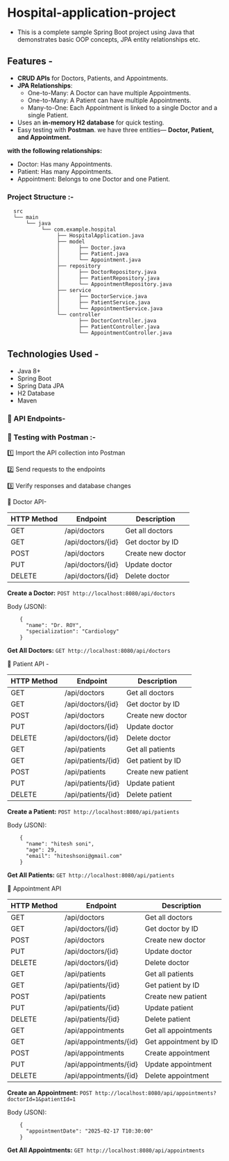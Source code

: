 # Hospital-application-project

- This is a complete sample Spring Boot project using Java that demonstrates basic OOP concepts, JPA entity relationships etc.

 ## Features -

- **CRUD APIs** for Doctors, Patients, and Appointments.
- **JPA Relationships**:
  - One-to-Many: A Doctor can have multiple Appointments.
  - One-to-Many: A Patient can have multiple Appointments.
  - Many-to-One: Each Appointment is linked to a single Doctor and a single Patient.
- Uses an **in-memory H2 database** for quick testing.
- Easy testing with **Postman**.
  we have three entities—  **Doctor, Patient, and Appointment.**

 **with the following relationships:**

- Doctor: Has many Appointments.
- Patient: Has many Appointments.
- Appointment: Belongs to one Doctor and one Patient.

### **Project Structure :-**
      src
      └── main
          └── java
               └── com.example.hospital
                    ├── HospitalApplication.java
                    ├── model
                    │      ├── Doctor.java
                    │      ├── Patient.java
                    │      └── Appointment.java
                    ├── repository
                    │      ├── DoctorRepository.java
                    │      ├── PatientRepository.java
                    │      └── AppointmentRepository.java
                    ├── service
                    │      ├── DoctorService.java
                    │      ├── PatientService.java
                    │      └── AppointmentService.java
                    └── controller
                           ├── DoctorController.java
                           ├── PatientController.java
                           └── AppointmentController.java

## Technologies Used -

- Java 8+
- Spring Boot
- Spring Data JPA
- H2 Database
- Maven

### **🚀 API Endpoints-**
 
### 🧪 Testing with Postman :-

1️⃣ Import the API collection into Postman

2️⃣ Send requests to the endpoints

3️⃣ Verify responses and database changes

🔹 Doctor API-

| HTTP Method| Endpoint           | Description         |
|------------|--------------------|---------------------|
| GET        | /api/doctors       | Get all doctors     |
| GET        | /api/doctors/{id}  | Get doctor by ID    |
| POST       | /api/doctors       | Create new doctor   |
| PUT        | /api/doctors/{id}  | Update doctor       |
| DELETE     | /api/doctors/{id}  | Delete doctor       |


  **Create a Doctor:**
  `POST http://localhost:8080/api/doctors`

Body (JSON): 

        {
          "name": "Dr. ROY",
          "specialization": "Cardiology"
        }

  **Get All Doctors:**
  `GET http://localhost:8080/api/doctors`


🔹 Patient API -

| HTTP Method| Endpoint             | Description         |
|------------|----------------------|---------------------|
| GET        | /api/doctors         | Get all doctors     |
| GET        | /api/doctors/{id}    | Get doctor by ID    |
| POST       | /api/doctors         | Create new doctor   |
| PUT        | /api/doctors/{id}    | Update doctor       |
| DELETE     | /api/doctors/{id}    | Delete doctor       |
| GET        | /api/patients        | Get all patients    |
| GET        | /api/patients/{id}   | Get patient by ID   |
| POST       | /api/patients        | Create new patient  |
| PUT        | /api/patients/{id}   | Update patient      |
| DELETE     | /api/patients/{id}   | Delete patient      |


**Create a Patient:**
`POST http://localhost:8080/api/patients`

Body (JSON):

        {
          "name": "hitesh soni",
          "age": 29,
          "email": "hiteshsoni@gmail.com"
        }

  **Get All Patients:**
  `GET http://localhost:8080/api/patients`


🔹 Appointment API

| HTTP Method| Endpoint                | Description           |
|------------|-------------------------|-----------------------|
| GET        | /api/doctors            | Get all doctors       |
| GET        | /api/doctors/{id}       | Get doctor by ID      |
| POST       | /api/doctors            | Create new doctor     |
| PUT        | /api/doctors/{id}       | Update doctor         |
| DELETE     | /api/doctors/{id}       | Delete doctor         |
| GET        | /api/patients           | Get all patients      |
| GET        | /api/patients/{id}      | Get patient by ID     |
| POST       | /api/patients           | Create new patient    |
| PUT        | /api/patients/{id}      | Update patient        |
| DELETE     | /api/patients/{id}      | Delete patient        |
| GET        | /api/appointments       | Get all appointments  |
| GET        | /api/appointments/{id}  | Get appointment by ID |
| POST       | /api/appointments       | Create appointment    |
| PUT        | /api/appointments/{id}  | Update appointment    |
| DELETE     | /api/appointments/{id}  | Delete appointment    |

  
**Create an Appointment:**
`POST http://localhost:8080/api/appointments?doctorId=1&patientId=1`


Body (JSON):

        {
          "appointmentDate": "2025-02-17 T10:30:00"
        }
        
  **Get All Appointments:**
`GET http://localhost:8080/api/appointments`
